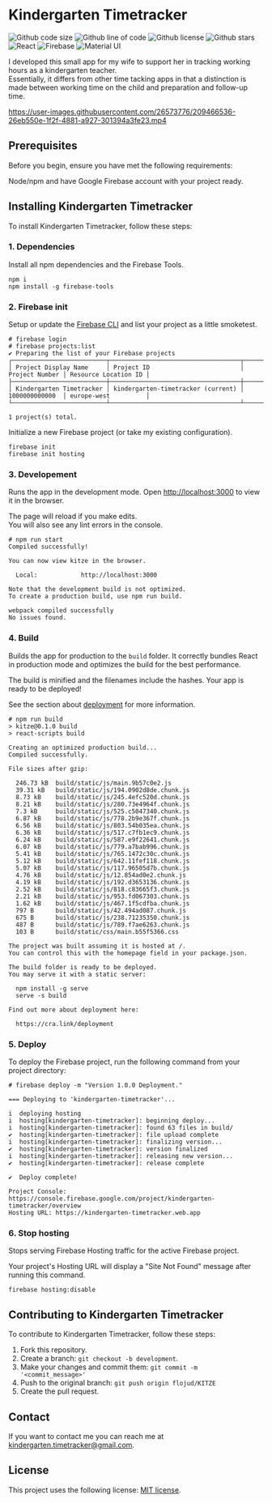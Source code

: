 # Kindergarten Timetracker

![Github code size](https://img.shields.io/github/languages/code-size/flojud/KITZE?style=flat-square)
![Github line of code](https://img.shields.io/tokei/lines/github/flojud/kitze?style=flat-square)
![Github license](https://img.shields.io/github/license/flojud/kitze?style=flat-square)
![Github stars](https://img.shields.io/github/stars/flojud/kitze?style=social) \
![React](https://img.shields.io/github/package-json/dependency-version/flojud/kitze/react?style=flat-square)
![Firebase](https://img.shields.io/github/package-json/dependency-version/flojud/kitze/firebase?style=flat-square)
![Material UI](https://img.shields.io/github/package-json/dependency-version/flojud/kitze/@mui/material?style=flat-square)

I developed this small app for my wife to support her in tracking working hours as a kindergarten teacher.\
Essentially, it differs from other time tacking apps in that a distinction is made between working time on the child and preparation and follow-up time.


https://user-images.githubusercontent.com/26573776/209466536-26eb550e-1f2f-4881-a927-301394a3fe23.mp4


## Prerequisites

Before you begin, ensure you have met the following requirements:

Node/npm and have Google Firebase account with your project ready.

## Installing Kindergarten Timetracker

To install Kindergarten Timetracker, follow these steps:

### 1. Dependencies

Install all npm dependencies and the Firebase Tools.

```
npm i
npm install -g firebase-tools
```

### 2. Firebase init

Setup or update the [Firebase CLI](https://firebase.google.com/docs/cli?authuser=0#setup_update_cli) and list your project as a little smoketest.

```
# firebase login
# firebase projects:list
✔ Preparing the list of your Firebase projects
┌──────────────────────────┬────────────────────────────────────┬────────────────┬──────────────────────┐
│ Project Display Name     │ Project ID                         │ Project Number │ Resource Location ID │
├──────────────────────────┼────────────────────────────────────┼────────────────┼──────────────────────┤
│ Kindergarten Timetracker │ kindergarten-timetracker (current) │ 1000000000000  │ europe-west          │
└──────────────────────────┴────────────────────────────────────┴────────────────┴──────────────────────┘

1 project(s) total.
```

Initialize a new Firebase project (or take my existing configuration).

```
firebase init
firebase init hosting
```

### 3. Developement

Runs the app in the development mode. Open [http://localhost:3000](http://localhost:3000) to view it in the browser.

The page will reload if you make edits.\
You will also see any lint errors in the console.

```
# npm run start
Compiled successfully!

You can now view kitze in the browser.

  Local:            http://localhost:3000

Note that the development build is not optimized.
To create a production build, use npm run build.

webpack compiled successfully
No issues found.

```

### 4. Build

Builds the app for production to the `build` folder. It correctly bundles React in production mode and optimizes the build for the best performance.

The build is minified and the filenames include the hashes. Your app is ready to be deployed!

See the section about [deployment](https://facebook.github.io/create-react-app/docs/deployment) for more information.

```
# npm run build
> kitze@0.1.0 build
> react-scripts build

Creating an optimized production build...
Compiled successfully.

File sizes after gzip:

  246.73 kB  build/static/js/main.9b57c0e2.js
  39.31 kB   build/static/js/194.0902d8de.chunk.js
  8.73 kB    build/static/js/245.4efc520d.chunk.js
  8.21 kB    build/static/js/280.73e4964f.chunk.js
  7.3 kB     build/static/js/525.c5047340.chunk.js
  6.87 kB    build/static/js/778.2b9e367f.chunk.js
  6.56 kB    build/static/js/803.54b035ea.chunk.js
  6.36 kB    build/static/js/517.c7fb1ec9.chunk.js
  6.24 kB    build/static/js/587.e9f22641.chunk.js
  6.07 kB    build/static/js/779.a7bab996.chunk.js
  5.41 kB    build/static/js/765.1472c30c.chunk.js
  5.12 kB    build/static/js/642.11fef118.chunk.js
  5.07 kB    build/static/js/117.96505d7b.chunk.js
  4.76 kB    build/static/js/12.854ad0e2.chunk.js
  4.19 kB    build/static/js/192.d3653136.chunk.js
  2.52 kB    build/static/js/818.c83665f3.chunk.js
  2.21 kB    build/static/js/953.fd067303.chunk.js
  1.62 kB    build/static/js/467.1f5cdfba.chunk.js
  797 B      build/static/js/42.494ad087.chunk.js
  675 B      build/static/js/238.71235350.chunk.js
  487 B      build/static/js/789.f7ae6263.chunk.js
  103 B      build/static/css/main.b55f5366.css

The project was built assuming it is hosted at /.
You can control this with the homepage field in your package.json.

The build folder is ready to be deployed.
You may serve it with a static server:

  npm install -g serve
  serve -s build

Find out more about deployment here:

  https://cra.link/deployment
```

### 5. Deploy

To deploy the Firebase project, run the following command from your project directory:

```
# firebase deploy -m "Version 1.0.0 Deployment."

=== Deploying to 'kindergarten-timetracker'...

i  deploying hosting
i  hosting[kindergarten-timetracker]: beginning deploy...
i  hosting[kindergarten-timetracker]: found 63 files in build/
✔  hosting[kindergarten-timetracker]: file upload complete
i  hosting[kindergarten-timetracker]: finalizing version...
✔  hosting[kindergarten-timetracker]: version finalized
i  hosting[kindergarten-timetracker]: releasing new version...
✔  hosting[kindergarten-timetracker]: release complete

✔  Deploy complete!

Project Console: https://console.firebase.google.com/project/kindergarten-timetracker/overview
Hosting URL: https://kindergarten-timetracker.web.app
```

### 6. Stop hosting

Stops serving Firebase Hosting traffic for the active Firebase project.

Your project's Hosting URL will display a "Site Not Found" message after running this command.

```
firebase hosting:disable
```

## Contributing to Kindergarten Timetracker

<!--- If your README is long or you have some specific process or steps you want contributors to follow, consider creating a separate CONTRIBUTING.md file--->

To contribute to Kindergarten Timetracker, follow these steps:

1. Fork this repository.
2. Create a branch: `git checkout -b development`.
3. Make your changes and commit them: `git commit -m '<commit_message>'`
4. Push to the original branch: `git push origin flojud/KITZE`
5. Create the pull request.

## Contact

If you want to contact me you can reach me at kindergarten.timetracker@gmail.com.

## License

This project uses the following license: [ MIT license](LICENSE).
